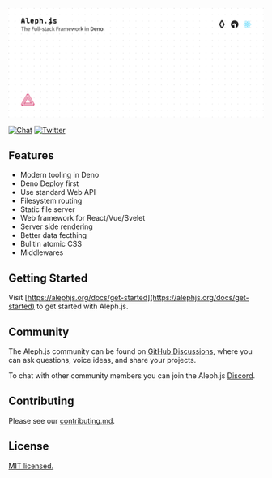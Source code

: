 [![Aleph.js: The Full-stack Framework in Deno.](.github/poster.svg)](https://alephjs.org)

<p>
  <a href="https://discord.gg/pWGdS7sAqD"><img src="https://img.shields.io/discord/775256646821085215?color=%23008181&label=Chat&labelColor=%23111&logo=discord&logoColor=%23aaaaaa" alt="Chat"></a>
  <a href="https://twitter.com/intent/follow?screen_name=alephjs"><img src="https://img.shields.io/twitter/follow/alephjs?style=social" alt="Twitter"></a>
</p>

## Features

- Modern tooling in Deno
- Deno Deploy first
- Use standard Web API
- Filesystem routing
- Static file server
- Web framework for React/Vue/Svelet
- Server side rendering
- Better data fecthing
- Bulitin atomic CSS
- Middlewares

## Getting Started

Visit [https://alephjs.org/docs/get-started](https://alephjs.org/docs/get-started) to get started with Aleph.js.

## Community

The Aleph.js community can be found on [GitHub Discussions](https://github.com/alephjs/aleph.js/discussions), where you can ask questions, voice ideas, and share your projects.

To chat with other community members you can join the Aleph.js [Discord](https://discord.com/invite/pWGdS7sAqD).

## Contributing

Please see our [contributing.md](https://github.com/alephjs/aleph.js/blob/master/CONTRIBUTING.md).

## License

[MIT licensed.](https://github.com/alephjs/aleph.js/blob/master/LICENSE)
